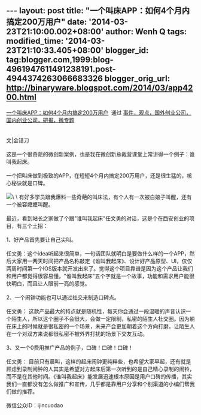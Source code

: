 --- layout: post title: "一个叫床APP：如何4个月内搞定200万用户" date:
'2014-03-23T21:10:00.002+08:00' author: Wenh Q tags: modified\_time:
'2014-03-23T21:10:33.405+08:00' blogger\_id:
tag:blogger.com,1999:blog-4961947611491238191.post-4944374263066683326
blogger\_orig\_url: http://binaryware.blogspot.com/2014/03/app4200.html
---
[一个叫床APP：如何4个月内搞定200万用户](http://www.kuailiyu.com/article/8887.html)  通过
[事件，观点，国外创业公司，国内创业公司，研报，微专题](http://www.kuailiyu.com/)\
\
\
文|金错刀\
\
这是一个很奇葩的微创新案例，也是我在微创新总裁营课堂上常讲得一个例子：谁叫我起床。\
\
一个把叫床做到极致的APP，在短短4个月内搞定200万用户，还是很生猛的，核心秘诀就是口碑。\
\
![](https://images-blogger-opensocial.googleusercontent.com/gadgets/proxy?url=http%3A%2F%2Fwww.kuailiyu.com%2Fuploadfile%2F2014%2F0321%2F20140321110021348.jpg&container=blogger&gadget=a&rewriteMime=image%2F*)\
\
有好多学员跟我爆料一些奇葩的叫床法，有个人有一次被白娘子叫醒，还有一个被容嬷嬷叫醒。\
\
最近，看到站长之家做了个跟"谁叫我起床"任文勇的对话，这是个在西安创业的项目，有三个土招：\
\
1、好产品首先要让自己尖叫。\
\
任文勇：这个idea听起来很简单，一句话团队就明白是要做什么样的一个APP，然后大家用一两天时间把产品名称敲定《谁叫我起床》、设计好产品原型、UI，仅仅两周时间第一个IOS版本就开发出来了。觉得这个项目靠谱是因为这个产品让我们和用户都觉得很容易懂，"谁叫我起床"五个字就是一个故事，功能和需求用户能很快明白，而且让人眼前一亮的感觉。\
\
2、一个闹钟功能也可以通过社交来制造口碑点。\
\
任文勇：
这款产品最大的特点就是随机性，每天你会通过一段温暖的声音认识一个陌生人，所以这个圈子不会很大，会做一定限制，私密的陌生人社交圈。因为躺在床上的时候就是很私密的一个场景，未来产会更加朝着这个方向打磨，让陌生人在一个对双方来说都很私密不被外界打扰的场景下交友互动。\
\
3、又一个0费用推广产品的例子，口碑！口碑！口碑！\
\
任文勇：
目前只有晨叫，这样的起床闹钟更纯粹些，也希望大家早起，还有就是顾虑到录制闹钟的人其实是希望对方起床后第一次听到的是自己精心录制的闹铃，而不是在其他时间。《谁叫我起床》能发展迅速根本原因是用户口碑的传播，其实我们一直都没有怎么做推广和宣传，几乎都是靠用户分享和个别渠道的小编们帮我们做的推荐。\
\
微信公众ID：ijincuodao
